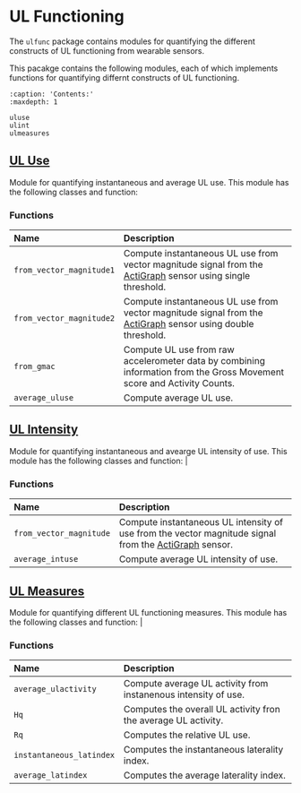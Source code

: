 
# UL Functioning

The `ulfunc` package contains modules for quantifying the different constructs of UL functioning from wearable sensors. 

This pacakge contains the following modules, each of which implements functions for quantifying differnt constructs of UL functioning.

```{toctree}
:caption: 'Contents:'
:maxdepth: 1

uluse
ulint
ulmeasures
```

## [UL Use](uluse)
Module for quantifying instantaneous and average UL use. This module has the following classes and function:

### Functions
| Name | Description |
|:-----|:------------|
| `from_vector_magnitude1` | Compute instantaneous UL use from vector magnitude signal from the [ActiGraph](https://theactigraph.com/) sensor using single threshold. |
| `from_vector_magnitude2` | Compute instantaneous UL use from vector magnitude signal from the [ActiGraph](https://theactigraph.com/) sensor using double threshold. |
| `from_gmac` | Compute UL use from raw accelerometer data by combining information from the Gross Movement score and Activity Counts. |
| `average_uluse` | Compute average UL use.|

## [UL Intensity](ulint)
Module for quantifying instantaneous and avearge UL intensity of use. This module has the following classes and function:
|
### Functions
| Name | Description |
|:-----|:------------|
| `from_vector_magnitude`| Compute instantaneous UL intensity of use from the vector magnitude signal from the [ActiGraph](https://theactigraph.com/) sensor. |
| `average_intuse` | Compute average UL intensity of use.|

## [UL Measures](ulmeasures)
Module for quantifying different UL functioning measures. This module has the following classes and function:
|
### Functions
| Name | Description |
|:-----|:------------|
| `average_ulactivity` | Compute average UL activity from instanenous intensity of use. |
| `Hq` | Computes the overall UL activity fron the average UL activity. |
| `Rq` | Computes the relative UL use. |
| `instantaneous_latindex` | Computes the instantaneous laterality index. |
| `average_latindex` | Computes the average laterality index. |
